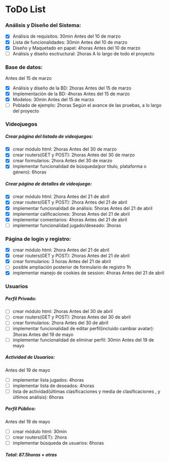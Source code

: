 # ToDo List

### Análisis y Diseño del Sistema:
* [x] Análisis de requisitos: 30min Antes del 10 de marzo
* [x] Lista de funcionalidades: 30min Antes del 10 de marzo
* [x] Diseño y Maquetado en papel: 4horas Antes del 10 de marzo
* [ ] Análisis y diseño esctructural: 2horas A lo largo de todo el proyecto

### Base de datos:
Antes del 15 de marzo
* [x] Análisis y diseño de la BD: 2horas Antes del 15 de marzo
* [x] Implementación de la BD: 4horas Antes del 15 de marzo
* [x] Modelos:  30min Antes del 15 de marzo
* [ ] Poblado de ejemplo: 2horas Según el avance de las pruebas, a lo largo del proyecto

### Videojuegos
##### Crear página del listado de videojuegos: 

* [x] crear módulo html: 2horas  Antes del 30 de marzo
* [x] crear routers(GET y POST): 2horas  Antes del 30 de marzo
* [x] crear formularios: 2hora Antes del 30 de marzo
* [x] implementar funcionalidad de búsqueda(por título, plataforma o género): 6horas

##### Crear página de detalles de videojuego: 

* [x] crear módulo html: 2hora Antes del 21 de abril
* [x] crear routers(GET y POST): 2hora Antes del 21 de abril
* [x] implementar funcionalidad de análisis: 5horas Antes del 21 de abril
* [x] implementar calificaciones: 3horas Antes del 21 de abril
* [x] implementar comentarios: 4horas Antes del 21 de abril
* [ ] implementar funcionalidad jugado/deseado: 3horas

### Página de login y registro: 

* [x] crear módulo html: 2hora Antes del 21 de abril
* [x] crear routers(GET y POST): 2horas Antes del 21 de abril
* [x] crear formularios: 3 horas Antes del 21 de abril
* [ ] posible ampliación posterior de formulario de registro 1h
* [x] implementar manejo de cookies de session: 4horas Antes del 21 de abril

### Usuarios
##### Perfil Privado: 
* [ ] crear módulo html: 2horas Antes del 30 de abril
* [ ] crear routers(GET y POST): 2horas Antes del 30 de abril
* [ ] crear formularios: 2hora Antes del 30 de abril
* [ ] implementar funcionalidad de editar perfil(incluido cambiar avatar): 3horas Antes del 19 de mayo
* [ ] implementar funcionalidad de eliminar perfil: 30min Antes del 19 de mayo

##### Actividad de Usuarios: 

Antes del 19 de mayo
* [ ] implementar lista jugados: 4horas 
* [ ] implementar lista de deseados: 4horas
* [ ] lista de actividad(últimas clasificaciones y media de clasificaciones , y últimos análisis): 6horas

##### Perfil Público: 
Antes del 19 de mayo
* [ ] crear módulo html: 30min
* [ ] crear routers(GET): 2hora
* [ ] implementar búsqueda de usuarios: 6horas

##### Total: 87.5horas + otras
